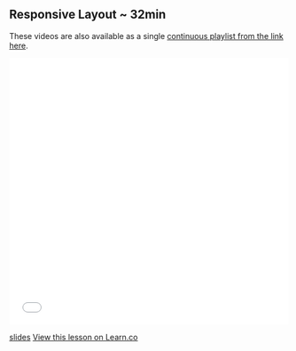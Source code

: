 

## Responsive Layout ~ 32min

These videos are also available as a single [continuous playlist from the link here](https://www.youtube.com/watch?v=T649edELGoY&list=PLj148bJp5wixCd5UDevQ-aok1sFnR0drW).

<iframe width="100%" height="480" src="//www.youtube.com/embed/T649edELGoY?list=PLj148bJp5wixCd5UDevQ-aok1sFnR0drW" frameborder="0" allowfullscreen></iframe>

[slides](https://docs.google.com/presentation/d/1j_i5pGPB5lHbgr4fpdUDheRBv2kAeOk_yhfd1Uc2f3s/edit?usp=sharing)
<a href='https://learn.co/lessons/fe-responsive-layout' data-visibility='hidden'>View this lesson on Learn.co</a>
